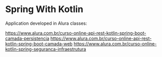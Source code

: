 # Spring With Kotlin

Application developed in Alura classes:

https://www.alura.com.br/curso-online-api-rest-kotlin-spring-boot-camada-persistencia
https://www.alura.com.br/curso-online-api-rest-kotlin-spring-boot-camada-web
https://www.alura.com.br/curso-online-kotlin-spring-seguranca-infraestrutura
